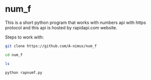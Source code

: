 # num_f
This is a short python program that works with numbers api with https protocol and this api is hosted by rapidapi.com website.  

Steps to work with:

```bash
git clone https://github.com/A-nimus/num_f

cd num_f

ls

python rapnumf.py
```
